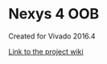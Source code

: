 # Nexys 4 OOB <!-- Replace this line with the project name -->
Created for Vivado 2016.4

[Link to the project wiki](https://reference.digilentinc.com/learn/programmable-logic/tutorials/nexys-4-user-demo/startp)

